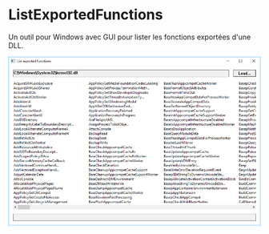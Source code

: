 # ListExportedFunctions

Un outil pour Windows avec GUI pour lister les fonctions exportées d'une DLL.

![screenshot](https://github.com/ajulien-fr/ListExportedFunctions/blob/master/screenshot.PNG)
